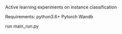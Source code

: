 Active learning experiments on instance classification

Requirements:
python3.6+
Pytorch
Wandb


run main_run.py
